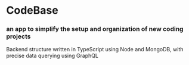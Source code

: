 # CodeBase

### an app to simplify the setup and organization of new coding projects

Backend structure written in TypeScript using Node and MongoDB, with precise data querying using GraphQL

